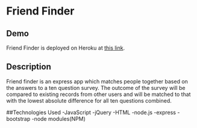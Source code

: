 # Friend Finder

## Demo
Friend Finder is deployed on Heroku at [this link](https://whispering-caverns-34699.herokuapp.com/).

## Description
Friend finder is an express app which matches people together based on the answers to a ten question survey.
The outcome of the survey will be compared to existing records from other users and will be matched to that with the lowest absolute difference for all ten questions combined.

##Technologies Used
-JavaScript
-jQuery
-HTML
-node.js
-express
-bootstrap
-node modules(NPM)

